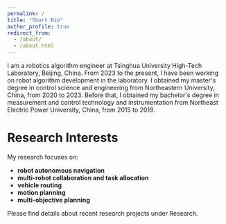 ```yaml
---
permalink: /
title: "Short Bio"
author_profile: true
redirect_from: 
  - /about/
  - /about.html
---
```


I am a robotics algorithm engineer at Tsinghua University High-Tech Laboratory, Beijing, China. From 2023 to the present, I have been working on robot algorithm development in the laboratory. I obtained my master's degree in control science and engineering from Northeastern University, China, from 2020 to 2023. Before that, I obtained my bachelor's degree in measurement and control technology and instrumentation from Northeast Electric Power University, China, from 2015 to 2019.

<!-- This is the front page of a website that is powered by the [Academic Pages template](https://github.com/academicpages/academicpages.github.io) and hosted on GitHub pages. [GitHub pages](https://pages.github.com) is a free service in which websites are built and hosted from code and data stored in a GitHub repository, automatically updating when a new commit is made to the repository. This template was forked from the [Minimal Mistakes Jekyll Theme](https://mmistakes.github.io/minimal-mistakes/) created by Michael Rose, and then extended to support the kinds of content that academics have: publications, talks, teaching, a portfolio, blog posts, and a dynamically-generated CV. You can fork [this template](https://github.com/academicpages/academicpages.github.io) right now, modify the configuration and markdown files, add your own PDFs and other content, and have your own site for free, with no ads! -->

Research Interests
======

My research focuses on:

- **robot autonomous navigation**
- **multi-robot collaboration and task allocation**
- **vehicle routing**
- **motion planning**
- **multi-objective planning**

Please find details about recent research projects under Research.


